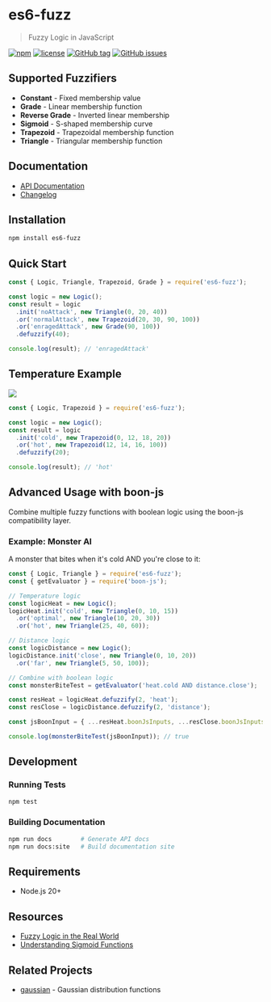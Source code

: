# es6-fuzz

> Fuzzy Logic in JavaScript

[![npm](https://img.shields.io/npm/dt/es6-fuzz.svg)](https://www.npmjs.com/package/es6-fuzz)
[![license](https://img.shields.io/github/license/sebs/es6-fuzz.svg)](https://github.com/sebs/es6-fuzz/blob/master/LICENSE.md)
[![GitHub tag](https://img.shields.io/github/tag/sebs/es6-fuzz.svg)](https://github.com/sebs/es6-fuzz)
[![GitHub issues](https://img.shields.io/github/issues/sebs/es6-fuzz.svg)](https://github.com/sebs/es6-fuzz/issues)

## Supported Fuzzifiers

* **Constant** - Fixed membership value
* **Grade** - Linear membership function
* **Reverse Grade** - Inverted linear membership
* **Sigmoid** - S-shaped membership curve
* **Trapezoid** - Trapezoidal membership function
* **Triangle** - Triangular membership function

## Documentation

* [API Documentation](http://sebs.github.io/es6-fuzz)
* [Changelog](https://github.com/sebs/es6-fuzz/blob/master/docs/CHANGELOG.md)

## Installation

```bash
npm install es6-fuzz
```

## Quick Start

```javascript
const { Logic, Triangle, Trapezoid, Grade } = require('es6-fuzz');

const logic = new Logic();
const result = logic
  .init('noAttack', new Triangle(0, 20, 40))
  .or('normalAttack', new Trapezoid(20, 30, 90, 100))
  .or('enragedAttack', new Grade(90, 100))
  .defuzzify(40);

console.log(result); // 'enragedAttack'
```

## Temperature Example

<img src="https://upload.wikimedia.org/wikipedia/commons/thumb/6/61/Fuzzy_logic_temperature_en.svg/300px-Fuzzy_logic_temperature_en.svg.png" />

```javascript
const { Logic, Trapezoid } = require('es6-fuzz');

const logic = new Logic();
const result = logic
  .init('cold', new Trapezoid(0, 12, 18, 20))   
  .or('hot', new Trapezoid(12, 14, 16, 100)) 
  .defuzzify(20);

console.log(result); // 'hot'
```


## Advanced Usage with boon-js

Combine multiple fuzzy functions with boolean logic using the boon-js compatibility layer.

### Example: Monster AI

A monster that bites when it's cold AND you're close to it:

```javascript
const { Logic, Triangle } = require('es6-fuzz');
const { getEvaluator } = require('boon-js');

// Temperature logic
const logicHeat = new Logic();
logicHeat.init('cold', new Triangle(0, 10, 15))
  .or('optimal', new Triangle(10, 20, 30))
  .or('hot', new Triangle(25, 40, 60));

// Distance logic  
const logicDistance = new Logic();
logicDistance.init('close', new Triangle(0, 10, 20))
  .or('far', new Triangle(5, 50, 100));

// Combine with boolean logic
const monsterBiteTest = getEvaluator('heat.cold AND distance.close');

const resHeat = logicHeat.defuzzify(2, 'heat');
const resClose = logicDistance.defuzzify(2, 'distance');

const jsBoonInput = { ...resHeat.boonJsInputs, ...resClose.boonJsInputs };

console.log(monsterBiteTest(jsBoonInput)); // true
```

    





## Development

### Running Tests

```bash
npm test
```

### Building Documentation

```bash
npm run docs        # Generate API docs
npm run docs:site   # Build documentation site
```

## Requirements

* Node.js 20+

## Resources

* [Fuzzy Logic in the Real World](http://de.slideshare.net/BCSLeicester/fuzzy-logic-in-the-real-world-2326817)
* [Understanding Sigmoid Functions](http://computing.dcu.ie/~humphrys/Notes/Neural/sigmoid.html)

## Related Projects

* [gaussian](https://www.npmjs.com/package/gaussian) - Gaussian distribution functions
